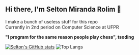 ## Hi there, I'm Selton Miranda Rolim 👋
 
I make a bunch of useless stuff for this repo <br/>
Currently in 2nd period on Computer Science at UFPR

**"I program for the same reason people play chess", tsoding**

[![Selton's GitHub stats](https://github-readme-stats.vercel.app/api?username=SeltonMiranda&theme=tokyonight)](https://github.com/anuraghazra/github-readme-stats)
![Top Langs](https://github-readme-stats.vercel.app/api/top-langs/?username=SeltonMiranda&theme=tokyonight&layout=compact)
